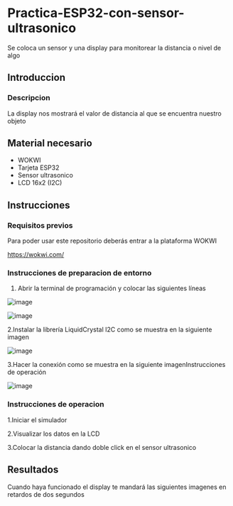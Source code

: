 # Practica-ESP32-con-sensor-ultrasonico
Se coloca un sensor y una display para monitorear la distancia o nivel de algo

## Introduccion

### Descripcion

La display nos mostrará el valor de distancia al que se encuentra nuestro objeto

## Material necesario 

- WOKWI
- Tarjeta ESP32
- Sensor ultrasonico
- LCD 16x2 (I2C)

## Instrucciones 

### Requisitos previos 

Para poder usar este repositorio deberás entrar a la plataforma WOKWI

https://wokwi.com/

### Instrucciones de preparacion de entorno

1. Abrir la terminal de programación y  colocar las siguientes líneas

![image](https://github.com/user-attachments/assets/04340cc7-23ca-4f4f-be8b-04704e0c7857)

![image](https://github.com/user-attachments/assets/4ba612de-e60e-4458-a1ee-86ba0c40a53c)

2.Instalar la librería LiquidCrystal I2C como se muestra en la siguiente imagen

![image](https://github.com/user-attachments/assets/b011e4d2-4f9f-4540-b711-a4827bbf83cb)

3.Hacer la conexión como se muestra en la siguiente imagenInstrucciones de operación

![image](https://github.com/user-attachments/assets/28e343cb-cbda-482c-b5f3-19282017765e)

### Instrucciones de operacion

1.Iniciar el simulador

2.Visualizar los datos en la LCD

3.Colocar la distancia dando doble click en el sensor ultrasonico

## Resultados

Cuando haya funcionado el display te mandará las siguientes imagenes en retardos de dos segundos



